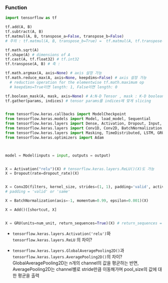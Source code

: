 ### Function

```Python
import tensorflow as tf

tf.add(A, B)
tf.subtract(A, B)
tf.matmul(A, B, transpose_a=False, transpose_b=False) 
# 주의 : tf.matmul(A, B, transpose_b=True) =  tf.matmul(A, tf.transpose(B, ), transpose_b=True) 

tf.math.sqrt(A)
tf.shape(A) # dimensions of A
tf.cast(A, tf.float32) # tf.int32
tf.transpose(A, B) # 축 : 

tf.math.argmax(A, axis=None) # axis 설정 가능
tf.math.reduce_max(A, axis=None, keepdims=False) # axis 설정 가능 
  # reduction operation for the elementwise tf.math.maximum op
  # keepdims=True이면 length: 1, False이면 length: 0

tf.boolean_mask(A, mask, axis=None) # A:N-D Tensor , mask : K-D boolean tensor , K<=N
tf.gather(params, indices) # tensor params를 indices에 맞게 slicing
```


```Python

from tensorflow.keras.callbacks import ModelCheckpoint
from tensorflow.keras.models import Model, load_model, Sequential
from tensorflow.keras.layers import Dense, Activation, Dropout, Input, Reshape, Add,  
from tensorflow.keras.layers import Conv1D, Conv2D, BatchNormalization, Flatten, AveragePooling2D, MaxPooling2D,
from tensorflow.keras.layers import Masking, TimeDistributed, LSTM, GRU, Bidirectional
from tensorflow.keras.optimizers import Adam



model = Model(inputs = input, outputs = output)


X = Activation("relu")(X) # tensorflow.keras.layers.ReLU()(X)도 가능
X = Dropout(rate=dropout_rate)(X)


X = Conv2D(filters, kernel_size, strides=(1, 1), padding='valid', activation=None)(X) 
# padding = 'valid' or 'same'

X = BatchNormalization(axis=-1, momentum=0.99, epsilon=0.001)(X)

X = Add()([shortcut, X]


X = GRU(units=num_unit, return_sequences=True)(X) # return_sequences = True와 False의 차이

```



- `tensorflow.keras.layers.Activation('relu')`와 `tensorflow.keras.layers.ReLU` 의 차이?

- `tensorflow.keras.layers.GlobalAveragePooling2D()`과 `tensorflow.keras.layers.AveragePooling2D()`의 차이?
  GlobalAveragePooling2D는 n개의 channel의 값을 평균하는 반면, AveragePooling2D는 channel별로 stride만큼 이동해가며 pool_size의 값에 대한 평균을 출력
